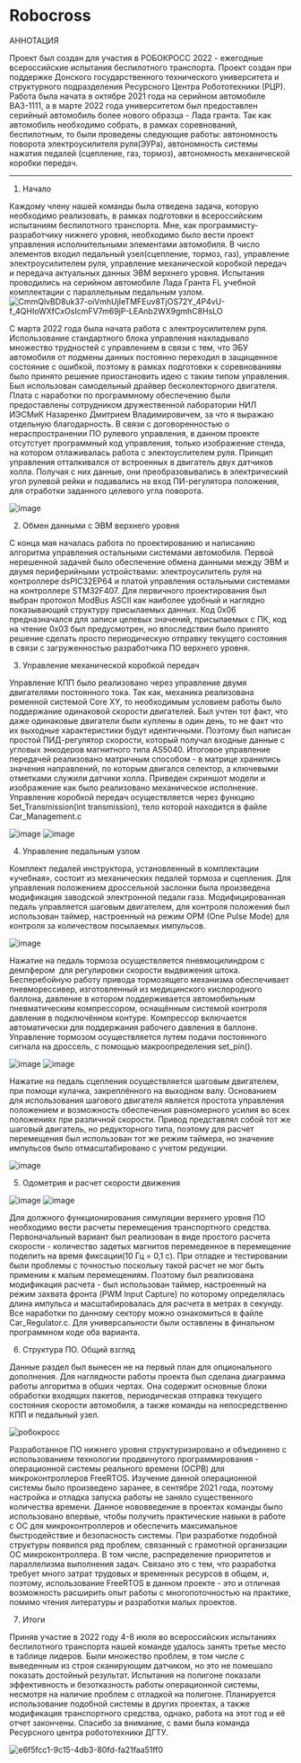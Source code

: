# Robocross
АННОТАЦИЯ

Проект был создан для участия в РОБОКРОСС 2022 - ежегодные всероссийские испытания беспилотного транспорта. Проект создан при поддержке Донского государственного технического университета и структурного подразделения Ресурсного Центра Робототехники (РЦР). Работа была начата в октябре 2021 года на серийном автомобиле ВАЗ-1111, а в марте 2022 года университетом был предоставлен серийный автомобиль более нового образца - Лада гранта. Так как автомобиль необходимо собрать, в рамках соревнований, беспилотным, то были проведены следующие работы: автономность поворота электроусилителя руля(ЭУРа), автономность системы нажатия педалей (сцепление, газ, тормоз), автономность механической коробки передач.
______________________________________________________________________________________________________________________________

1. Начало 

Каждому члену нашей команды была отведена задача, которую необходимо реализовать, в рамках подготовки в всероссийским испытаниям беспилотного транспорта.
Мне, как программисту-разработчику нижнего уровня, необходимо было вести проект управления исполнительными элементами автомобиля. В число элементов входил педальный узел(сцепление, тормоз, газ), управление электроусилителем руля, управление механической коробкой передач и передача актуальных данных ЭВМ верхнего уровня.
Испытания проводились на серийном автомобиле Лада Гранта FL учебной комплектации с параллельным педальным узлом.
![CmmQlvBD8uk37-oiVmhUjIeTMFEuv8TjOS72Y_4P4vU-f_4QHIoWXfCxOsIcmFV7m69jP-LEAnb2WX9gmhC8HsLO](https://user-images.githubusercontent.com/91759086/178328498-c113d7da-5a7d-46d6-baa2-a3d285c33250.jpg)

С марта 2022 года была начата работа с электроусилителем руля. Использование стандартного блока управления накладывало множество трудностей с управлением в связи с тем, что ЭБУ автомобиля от подмены данных постоянно переходил в защищенное состояние с ошибкой, поэтому в рамках подготовки к соревнованиям было принято решение приостановить идею с таким типом управления. Был использован самодельный драйвер бесколекторного двигателя. Плата с наработки по программному обеспечению были предоставлены сотрудником дружественной лаборатории НИЛ ИЭСМиК Назаренко Дмитрием Владимировичем, за что я выражаю отдельную благодарность. В связи с договоренностью о нераспространении ПО рулевого управления, в данном проекте отсутстует программный код управления, только изображение стенда, на котором отлаживалась работа с электоуслителем руля. Принцип управления отталкивался от встроенных в двигатель двух датчиков холла. Получая с них данные, они преобразовывались в электрический угол рулевой рейки и подавались на вход ПИ-регулятора положения, для отработки заданного целевого угла поворота.

![image](https://user-images.githubusercontent.com/91759086/178329387-0888fb21-c78e-41d0-86f8-4fc4bb16544f.png)

2. Обмен данными с ЭВМ верхнего уровня

С конца мая началась работа по проектированию и написанию алгоритма управления остальными системами автомобиля. Первой нерешенной задачей было обеспечение обмена данными между ЭВМ и двумя периферийными устройствами: электроусилитель руля на контроллере dsPIC32EP64 и платой управления остальными системами на контроллере STM32F407. Для первичного проектирования был выбран протокол ModBus ASCII как наиболее удобный и наглядно показывающий структуру присылаемых данных. Код 0х06 предназначался для записи целевых значений, присылаемых с ПК, код на чтение 0х03 был предусмотрен, но впоследствии было принято решение сделать просто периодическую отправку текущего состояния в связи с загруженностью разработчика ПО верхнего уровня.

3. Управление механической коробкой передач

Управление КПП было реализовано через управление двумя двигателями постоянного тока. Так как, механика реализована ременной системой Core XY, то необходимым условием работы было поддержание одинаковой скорости двигателей. Был учтен тот факт, что даже одинаковые двигатели были куплены в один день, то не факт что их выходные характеристики будут идентичными. Поэтому был написан простой ПИД-регулятор скорости, который получал входные данные с угловых энкодеров магнитного типа AS5040. Итоговое управление передачей реализовано матричным способом - в матрице хранились значения направлений, по которым двигался селектор, а ключевыми отметками служили датчики холла. Приведен скриншот модели и изображение как было реализовано механическое исполнение. Управление коробкой передач осуществляется через функцию Set_Transmission(int transmission), тело которой находится в файле Car_Management.c

![image](https://user-images.githubusercontent.com/91759086/178335250-1f2487bd-1f0c-4023-a280-8e5804121554.png)
![image](https://user-images.githubusercontent.com/91759086/178335775-206e5586-5139-4fc2-9813-e9316a437fa1.png)

4. Управление педальным узлом

Комплект педалей инструктора, установленный в комплектации «учебная», состоит из механических педалей тормоза и сцепления. Для управления положением дроссельной заслонки была произведена модификация заводской электронной педали газа. Модифицированная педаль управляется шаговым двигателем, для контроля положения был использован таймер, настроенный на режим OPM (One Pulse Mode) для контроля за количеством посылаемых импульсов.

![image](https://user-images.githubusercontent.com/91759086/178336223-675bb1f7-c833-44d2-83ab-7a42889f328f.png)

Нажатие на педаль тормоза осуществляется пневмоцилиндром с демпфером  для регулировки скорости выдвижения штока. Бесперебойную работу привода тормозящего механизма обеспечивает пневморессивер, изготовленный из медицинского кислородного баллона, давление в котором поддерживается автомобильным пневматическим компрессором, оснащённым системой контроля давления в подключённом контуре. Компрессор включается автоматически для поддержания рабочего давления в баллоне. Управление тормозом осуществляется путем подачи постоянного сигнала на дроссель, с помощью макроопределения set_pin(). 

![image](https://user-images.githubusercontent.com/91759086/178336273-102059bb-6052-4ae2-93da-f08a10bfe1fb.png)
![image](https://user-images.githubusercontent.com/91759086/178336313-75395bad-d8b7-4080-8d60-5c210ea9d341.png)


Нажатие на педаль сцепления осуществляется шаговым двигателем, при помощи кулачка, закреплённого на выходном валу. Основанием для использования шагового двигателя является простота управления положением и возможность обеспечения равномерного усилия во всех положениях при различной скорости. Привод представлял собой тот же шаговый двигатель, но редукторного типа, поэтому для расчет перемещения был использован тот же режим таймера, но значение импульсов было отмасштабировано с учетом редукции.

![image](https://user-images.githubusercontent.com/91759086/178336674-5819243d-fddb-47b2-85bb-ef44722ea404.png)

5. Одометрия и расчет скорости движения

![image](https://user-images.githubusercontent.com/91759086/178339724-75469d24-cc35-4beb-b042-e1cd469c7c01.png)
![image](https://user-images.githubusercontent.com/91759086/178339756-054c044d-0793-4e26-8f90-d5a23a9d1811.png)

Для должного функционирования симуляции верхнего уровня ПО необходимо вести расчеты перемещения транспортного средства. Первоначальный вариант был реализован в виде простого расчета скорости - количество задетых магнитов перемеденное в перемещение поделить на время фиксации(10 Гц = 0,1 с). При отладке и тестировании были проблемы с точностью поскольку такой расчет не мог быть применим к малым перемещениям. Поэтому был реализована модификация расчета - был использован таймер, настроенный на режим захвата фронта (PWM Input Capture) по которому определялась длина импульса и масштабировалась для расчета в метрах в секунду. Все наработки по данному сектору можно ознакомиться в файле Car_Regulator.с. Для универсальности были оставлены в финальном программном коде оба варианта.

6. Структура ПО. Общий взгляд

Данные раздел был вынесен не на первый план для опционального дополнения. Для наглядности работы проекта был сделана диаграмма работы алгоритма в обших чертах. Она содержит основные блоки обработки входящих пакетов, периодическая отправка текущего состояния скорости автомобиля, а также команды на непосредственно КПП и педальный узел.

![робокросс](https://user-images.githubusercontent.com/91759086/178346902-595ccda9-6f64-49ba-aff1-9f38ef380de0.png)

Разработанное ПО нижнего уровня структуризировано и объединено с использованием технологии продвинутого программирования - операционной системы реального времени (ОСРВ) для микроконтроллеров FreeRTOS. Изучение данной операционной системы было произведено заранее, в сентябре 2021 года, поэтому настройка и отладка запуска работы не заняло существенного количества времени. Данное нововведение в проектах команды было использовано впервые, чтобы получить практические навыки в работе с ОС для микроконтроллеров и обеспечить максимальное быстродействие и безопасность системы.
При разработке подобной структуры появился ряд проблем, связанный с грамотной организации ОС микроконтроллера. В том числе, распределение приоритетов и параллелизма выполнения задач. Связано это с тем, что разработка требует много затрат трудовых и временных ресурсов в общем, и, поэтому, использование FreeRTOS в данном проекте - это и отличная возможность расширить опыт работы с многопоточностью на практике, помимо чтения литературы и разработки малых проектов.

7. Итоги

Приняв участие в 2022 году 4-8 июля во всероссийских испытаниях беспилотного транспорта нашей команде удалось занять третье место в таблице лидеров. Были множество проблем, в том числе с выведенным из строя сканирующим датчиком, но это не помешало показать достойный результат. Испытания на полигоне показали эффективность и безотказность работы операционной системы, несмотря на наличие проблем с отладкой на полигоне. Планируется использование подобной системы в других проектах, а также модификация транспортного средства, однако, работа на этот год и её отчет закончены. Спасибо за внимание, с вами была команда Ресурсного центра робототехники ДГТУ.

![e6f5fcc1-9c15-4db3-80fd-fa21faa51ff0](https://user-images.githubusercontent.com/91759086/178348507-a6dad4d4-5894-47aa-9b6d-2f1542d6e738.jpg)
